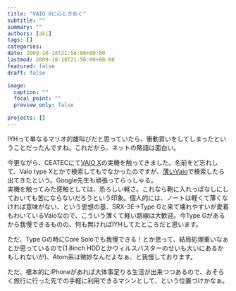 ```yaml
---
title: "VAIO Xに心ときめく"
subtitle: ""
summary: ""
authors: [aki]
tags: []
categories: 
date: 2009-10-18T21:56:00+00:00
lastmod: 2009-10-18T21:56:00+00:00
featured: false
draft: false

image:
  caption: ""
  focal_point: ""
  preview_only: false

projects: []
---
```

IYHって単なるマリオ的雄叫びだと思っていたら、衝動買いをしてしまったということだったんですね。これだから、ネットの略語は面白い。

今更ながら、CEATECにて[VAIO X](http://www.jp.sonystyle.com/Special/Computer/Vaio/X/)の実機を触ってきました。名前をど忘れして、Vaio type Xとかで検索してもでなかったのですが、[薄いVaio](http://www.google.co.jp/search?q=薄いVaio&lr=lang_ja)で検索したら出てきたという。Google先生も頑張ってらっしゃる。  
実機を触ってみた感触としては、恐ろしい軽さ。これなら鞄に入れっぱなしにしておいても苦にならないだろうという印象。個人的には、ノートは軽くて薄くなければ意味がない、という思想の基、SRX-3E→Type Gと来て壊れやすいが愛着もわいているVaioなので、こういう薄くて軽い路線は大歓迎。今Type Gがあるから我慢できるものの、何も無ければIYHしてたところだと思います。

ただ、Type Gの時にCore Soloでも我慢できる！とか思って、結局処理重いなぁとか思っているので(1.8inch HDDとかウィルスバスターのせいも大いにあるかもしれないが)、Atom系は微妙なんだよなぁ、と我慢しております。

ただ、根本的にiPhoneがあれば大体事足りる生活が出来つつあるので、おそらく旅行に行った先での手軽に利用できるマシンとして、という位置づけかなぁ。


